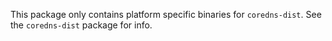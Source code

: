 This package only contains platform specific binaries for `coredns-dist`. See
the `coredns-dist` package for info.
